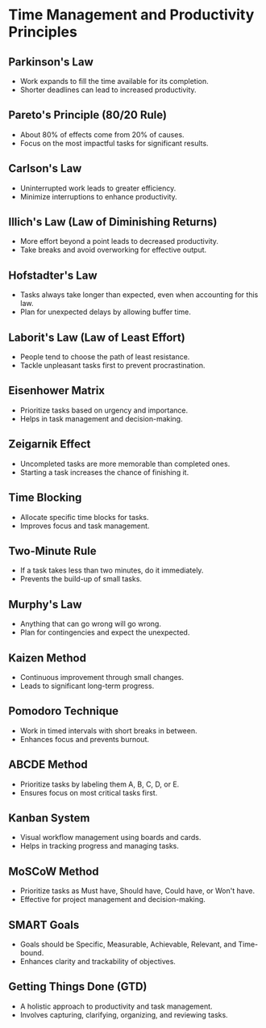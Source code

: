 # Time Management and Productivity Principles

## Parkinson's Law
- Work expands to fill the time available for its completion.
- Shorter deadlines can lead to increased productivity.

## Pareto's Principle (80/20 Rule)
- About 80% of effects come from 20% of causes.
- Focus on the most impactful tasks for significant results.

## Carlson's Law
- Uninterrupted work leads to greater efficiency.
- Minimize interruptions to enhance productivity.

## Illich's Law (Law of Diminishing Returns)
- More effort beyond a point leads to decreased productivity.
- Take breaks and avoid overworking for effective output.

## Hofstadter's Law
- Tasks always take longer than expected, even when accounting for this law.
- Plan for unexpected delays by allowing buffer time.

## Laborit's Law (Law of Least Effort)
- People tend to choose the path of least resistance.
- Tackle unpleasant tasks first to prevent procrastination.

## Eisenhower Matrix
- Prioritize tasks based on urgency and importance.
- Helps in task management and decision-making.

## Zeigarnik Effect
- Uncompleted tasks are more memorable than completed ones.
- Starting a task increases the chance of finishing it.

## Time Blocking
- Allocate specific time blocks for tasks.
- Improves focus and task management.

## Two-Minute Rule
- If a task takes less than two minutes, do it immediately.
- Prevents the build-up of small tasks.

## Murphy's Law
- Anything that can go wrong will go wrong.
- Plan for contingencies and expect the unexpected.

## Kaizen Method
- Continuous improvement through small changes.
- Leads to significant long-term progress.

## Pomodoro Technique
- Work in timed intervals with short breaks in between.
- Enhances focus and prevents burnout.

## ABCDE Method
- Prioritize tasks by labeling them A, B, C, D, or E.
- Ensures focus on most critical tasks first.

## Kanban System
- Visual workflow management using boards and cards.
- Helps in tracking progress and managing tasks.

## MoSCoW Method
- Prioritize tasks as Must have, Should have, Could have, or Won't have.
- Effective for project management and decision-making.

## SMART Goals
- Goals should be Specific, Measurable, Achievable, Relevant, and Time-bound.
- Enhances clarity and trackability of objectives.

## Getting Things Done (GTD)
- A holistic approach to productivity and task management.
- Involves capturing, clarifying, organizing, and reviewing tasks.

